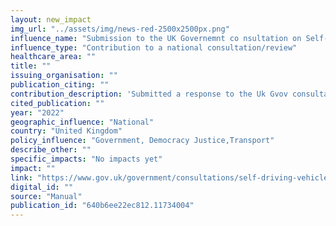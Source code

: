 ```yaml
---
layout: new_impact
img_url: "../assets/img/news-red-2500x2500px.png" 
influence_name: "Submission to the UK Governemnt co nsultation on Self-driving vehicles: new safety ambitions"
influence_type: "Contribution to a national consultation/review"
healthcare_area: ""
title: ""
issuing_organisation: ""
publication_citing: ""
contribution_description: 'Submitted a response to the Uk Gvov consultation: Self-driving vehicles: new safety ambitions. The focus of the response was on the interdependence between cybersecurity, data protection and vehicle safety, where different legal regimes put contradictory pressures on manufacturers. The submission identified resulting gaps in the proposals by the Law Commissions (which it otherwise endorsed) and made some suggestions regarding data as a secondary income stream for AV manufacturers, use of "code as law" as a regulatory tool, and for road traffic policing in an age of AVs'
cited_publication: ""
year: "2022"
geographic_influence: "National"
country: "United Kingdom"
policy_influence: "Government, Democracy Justice,Transport"
describe_other: ""
specific_impacts: "No impacts yet"
impact: ""
link: "https://www.gov.uk/government/consultations/self-driving-vehicles-new-safety-ambition"
digital_id: ""
source: "Manual"
publication_id: "640b6ee22ec812.11734004"
---
```

